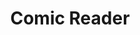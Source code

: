 ---
layout: project-page
title: Comic Reader
categories: project
description: Lorem ipsum dolor sit amet, consectetur adipiscing elit. Duis consequat, felis vel rutrum finibus, tortor turpis scelerisque eros, et mattis lacus diam at enim.
folder: comic-reader
cover: comic-reader.png
tags: [project-main, feature test, tag1, tag 2]
  
---